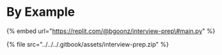 # By Example

{% embed url="https://replit.com/@bgoonz/interview-prep\#main.py" %}

{% file src="../../../.gitbook/assets/interview-prep.zip" %}

